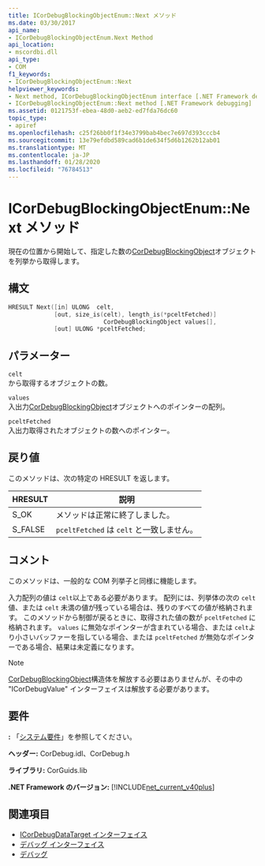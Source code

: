 ```yaml
---
title: ICorDebugBlockingObjectEnum::Next メソッド
ms.date: 03/30/2017
api_name:
- ICorDebugBlockingObjectEnum.Next Method
api_location:
- mscordbi.dll
api_type:
- COM
f1_keywords:
- ICorDebugBlockingObjectEnum::Next
helpviewer_keywords:
- Next method, ICorDebugBlockingObjectEnum interface [.NET Framework debugging]
- ICorDebugBlockingObjectEnum::Next method [.NET Framework debugging]
ms.assetid: 0121753f-ebea-48d0-aeb2-ed7fda76dc60
topic_type:
- apiref
ms.openlocfilehash: c25f26bb0f1f34e3799bab4bec7e697d393cccb4
ms.sourcegitcommit: 13e79efdbd589cad6b1de634f5d6b1262b12ab01
ms.translationtype: MT
ms.contentlocale: ja-JP
ms.lasthandoff: 01/28/2020
ms.locfileid: "76784513"
---
```

# <a name="icordebugblockingobjectenumnext-method"></a>ICorDebugBlockingObjectEnum::Next メソッド
現在の位置から開始して、指定した数の[CorDebugBlockingObject](cordebugblockingobject-structure.md)オブジェクトを列挙から取得します。  
  
## <a name="syntax"></a>構文  
  
```cpp  
HRESULT Next([in] ULONG  celt,  
             [out, size_is(celt), length_is(*pceltFetched)]  
                           CorDebugBlockingObject values[],  
             [out] ULONG *pceltFetched;  
```  
  
## <a name="parameters"></a>パラメーター  
 `celt`  
 から取得するオブジェクトの数。  
  
 `values`  
 入出力[CorDebugBlockingObject](cordebugblockingobject-structure.md)オブジェクトへのポインターの配列。  
  
 `pceltFetched`  
 入出力取得されたオブジェクトの数へのポインター。  
  
## <a name="return-value"></a>戻り値  
 このメソッドは、次の特定の HRESULT を返します。  
  
|HRESULT|説明|  
|-------------|-----------------|  
|S_OK|メソッドは正常に終了しました。|  
|S_FALSE|`pceltFetched` は `celt` と一致しません。|  
  
## <a name="remarks"></a>コメント  
 このメソッドは、一般的な COM 列挙子と同様に機能します。  
  
 入力配列の値は `celt`以上である必要があります。 配列には、列挙体の次の `celt` 値、または `celt` 未満の値が残っている場合は、残りのすべての値が格納されます。 このメソッドから制御が戻るときに、取得された値の数が `pceltFetched` に格納されます。 `values` に無効なポインターが含まれている場合、または `celt`より小さいバッファーを指している場合、または `pceltFetched` が無効なポインターである場合、結果は未定義になります。  
  
> [!NOTE]
> [CorDebugBlockingObject](cordebugblockingobject-structure.md)構造体を解放する必要はありませんが、その中の "ICorDebugValue" インターフェイスは解放する必要があります。  
  
## <a name="requirements"></a>要件  
 **:** 「[システム要件](../../../../docs/framework/get-started/system-requirements.md)」を参照してください。  
  
 **ヘッダー:** CorDebug.idl、CorDebug.h  
  
 **ライブラリ:** CorGuids.lib  
  
 **.NET Framework のバージョン:** [!INCLUDE[net_current_v40plus](../../../../includes/net-current-v40plus-md.md)]  
  
## <a name="see-also"></a>関連項目

- [ICorDebugDataTarget インターフェイス](icordebugdatatarget-interface.md)
- [デバッグ インターフェイス](debugging-interfaces.md)
- [デバッグ](index.md)
